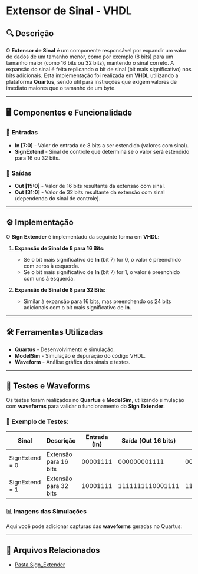 # Extensor de Sinal - VHDL

## 🔍 Descrição
O **Extensor de Sinal** é um componente responsável por expandir um valor de dados de um tamanho menor, como por exemplo (8 bits) para um tamanho maior (como 16 bits ou 32 bits), mantendo o sinal correto. A expansão do sinal é feita replicando o bit de sinal (bit mais significativo) nos bits adicionais. Esta implementação foi realizada em **VHDL** utilizando a plataforma **Quartus**, sendo útil para instruções que exigem valores de imediato maiores que o tamanho de um byte.

---

## 🖥️ Componentes e Funcionalidade

### 🔹 **Entradas**
- **In [7:0]** - Valor de entrada de 8 bits a ser estendido (valores com sinal).
- **SignExtend** - Sinal de controle que determina se o valor será estendido para 16 ou 32 bits.

### 🔹 **Saídas**
- **Out [15:0]** - Valor de 16 bits resultante da extensão com sinal.
- **Out [31:0]** - Valor de 32 bits resultante da extensão com sinal (dependendo do sinal de controle).

---

## ⚙️ Implementação
O **Sign Extender** é implementado da seguinte forma em **VHDL**:

1. **Expansão de Sinal de 8 para 16 Bits:**
   - Se o bit mais significativo de **In** (bit 7) for 0, o valor é preenchido com zeros à esquerda.
   - Se o bit mais significativo de **In** (bit 7) for 1, o valor é preenchido com uns à esquerda.

2. **Expansão de Sinal de 8 para 32 Bits:**
   - Similar à expansão para 16 bits, mas preenchendo os 24 bits adicionais com o bit mais significativo de **In**.

---

## 🛠️ Ferramentas Utilizadas
- **Quartus** - Desenvolvimento e simulação.
- **ModelSim** - Simulação e depuração do código VHDL.
- **Waveform** - Análise gráfica dos sinais e testes.

---

## 🔬 Testes e Waveforms

Os testes foram realizados no **Quartus** e **ModelSim**, utilizando simulação com **waveforms** para validar o funcionamento do **Sign Extender**.

### 📌 Exemplo de Testes:
| Sinal      | Descrição                   | Entrada (In) | Saída (Out 16 bits) | Saída (Out 32 bits) |
|------------|-----------------------------|--------------|---------------------|---------------------|
| SignExtend = 0 | Extensão para 16 bits          | 00001111     | 000000001111        | 00000000000000001111 |
| SignExtend = 1 | Extensão para 32 bits          | 10001111     | 1111111110001111    | 111111111111111100001111 |

### 📊 **Imagens das Simulações**
Aqui você pode adicionar capturas das **waveforms** geradas no Quartus:

 

---

## 📂 Arquivos Relacionados

- [Pasta Sign_Extender](../src/Sign_Extender)
